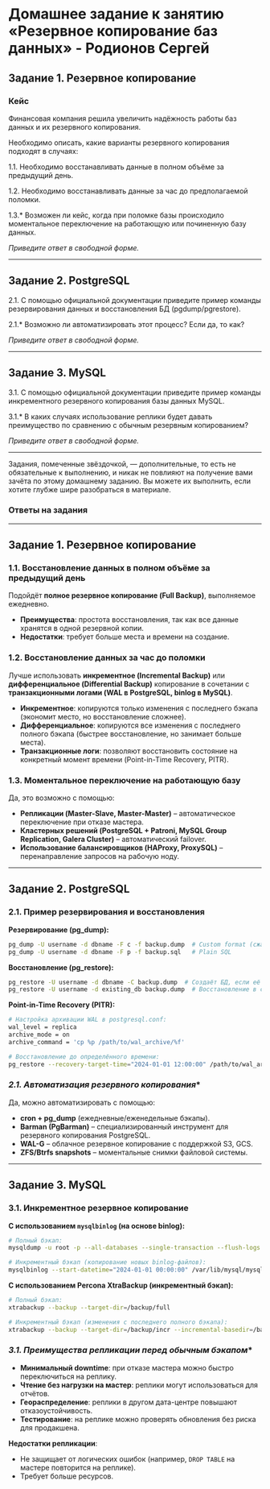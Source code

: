 # Домашнее задание к занятию «Резервное копирование баз данных» - Родионов Сергей
## Задание 1. Резервное копирование

### Кейс
Финансовая компания решила увеличить надёжность работы баз данных и их резервного копирования. 

Необходимо описать, какие варианты резервного копирования подходят в случаях: 

1.1. Необходимо восстанавливать данные в полном объёме за предыдущий день.

1.2. Необходимо восстанавливать данные за час до предполагаемой поломки.

1.3.* Возможен ли кейс, когда при поломке базы происходило моментальное переключение на работающую или починенную базу данных.

*Приведите ответ в свободной форме.*

---

## Задание 2. PostgreSQL

2.1. С помощью официальной документации приведите пример команды резервирования данных и восстановления БД (pgdump/pgrestore).

2.1.* Возможно ли автоматизировать этот процесс? Если да, то как?

*Приведите ответ в свободной форме.*

---

## Задание 3. MySQL

3.1. С помощью официальной документации приведите пример команды инкрементного резервного копирования базы данных MySQL. 

3.1.* В каких случаях использование реплики будет давать преимущество по сравнению с обычным резервным копированием?

*Приведите ответ в свободной форме.*

---

Задания, помеченные звёздочкой, — дополнительные, то есть не обязательные к выполнению, и никак не повлияют на получение вами зачёта по этому домашнему заданию. Вы можете их выполнить, если хотите глубже шире разобраться в материале.

### **Ответы на задания**  

---

## **Задание 1. Резервное копирование**  

### **1.1. Восстановление данных в полном объёме за предыдущий день**  
Подойдёт **полное резервное копирование (Full Backup)**, выполняемое ежедневно.  
- **Преимущества**: простота восстановления, так как все данные хранятся в одной резервной копии.  
- **Недостатки**: требует больше места и времени на создание.  

### **1.2. Восстановление данных за час до поломки**  
Лучше использовать **инкрементное (Incremental Backup)** или **дифференциальное (Differential Backup)** копирование в сочетании с **транзакционными логами (WAL в PostgreSQL, binlog в MySQL)**.  
- **Инкрементное**: копируются только изменения с последнего бэкапа (экономит место, но восстановление сложнее).  
- **Дифференциальное**: копируются все изменения с последнего полного бэкапа (быстрее восстановление, но занимает больше места).  
- **Транзакционные логи**: позволяют восстановить состояние на конкретный момент времени (Point-in-Time Recovery, PITR).  

### **1.3. Моментальное переключение на работающую базу**  
Да, это возможно с помощью:  
- **Репликации (Master-Slave, Master-Master)** – автоматическое переключение при отказе мастера.  
- **Кластерных решений (PostgreSQL + Patroni, MySQL Group Replication, Galera Cluster)** – автоматический failover.  
- **Использование балансировщиков (HAProxy, ProxySQL)** – перенаправление запросов на рабочую ноду.  

---

## **Задание 2. PostgreSQL**  

### **2.1. Пример резервирования и восстановления**  
**Резервирование (pg_dump):**  
```bash
pg_dump -U username -d dbname -F c -f backup.dump  # Custom format (сжатый)
pg_dump -U username -d dbname -F p -f backup.sql   # Plain SQL
```
**Восстановление (pg_restore):**  
```bash
pg_restore -U username -d dbname -C backup.dump  # Создаёт БД, если её нет
pg_restore -U username -d existing_db backup.dump  # Восстановление в существующую БД
```
**Point-in-Time Recovery (PITR):**  
```bash
# Настройка архивации WAL в postgresql.conf:
wal_level = replica
archive_mode = on
archive_command = 'cp %p /path/to/wal_archive/%f'

# Восстановление до определённого времени:
pg_restore --recovery-target-time="2024-01-01 12:00:00" /path/to/wal_archive/
```

### **2.1.* Автоматизация резервного копирования**  
Да, можно автоматизировать с помощью:  
- **cron + pg_dump** (ежедневные/еженедельные бэкапы).  
- **Barman (PgBarman)** – специализированный инструмент для резервного копирования PostgreSQL.  
- **WAL-G** – облачное резервное копирование с поддержкой S3, GCS.  
- **ZFS/Btrfs snapshots** – моментальные снимки файловой системы.  

---

## **Задание 3. MySQL**  

### **3.1. Инкрементное резервное копирование**  
**С использованием `mysqlbinlog` (на основе binlog):**  
```bash
# Полный бэкап:
mysqldump -u root -p --all-databases --single-transaction --flush-logs --master-data=2 > full_backup.sql

# Инкрементный бэкап (копирование новых binlog-файлов):
mysqlbinlog --start-datetime="2024-01-01 00:00:00" /var/lib/mysql/mysql-bin.000123 > incr_backup.sql
```
**С использованием Percona XtraBackup (инкрементный бэкап):**  
```bash
# Полный бэкап:
xtrabackup --backup --target-dir=/backup/full

# Инкрементный бэкап (изменения с последнего полного бэкапа):
xtrabackup --backup --target-dir=/backup/incr --incremental-basedir=/backup/full
```

### **3.1.* Преимущества репликации перед обычным бэкапом**  
- **Минимальный downtime**: при отказе мастера можно быстро переключиться на реплику.  
- **Чтение без нагрузки на мастер**: реплики могут использоваться для отчётов.  
- **Геораспределение**: реплики в другом дата-центре повышают отказоустойчивость.  
- **Тестирование**: на реплике можно проверять обновления без риска для продакшена.  

**Недостатки репликации**:  
- Не защищает от логических ошибок (например, `DROP TABLE` на мастере повторится на реплике).  
- Требует больше ресурсов.  
